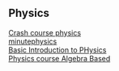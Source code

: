 ## Physics<br>
[Crash course physics](physics/physics1.html) <br>
[minutephysics](physics/physics2.html) <br>
[Basic Introduction to PHysics](physics/physics3.html) <br>
[Physics course Algebra Based](physics/physics4.html) <br>